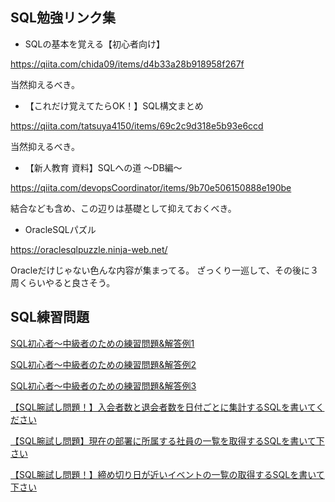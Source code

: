 
## SQL勉強リンク集

- SQLの基本を覚える【初心者向け】

https://qiita.com/chida09/items/d4b33a28b918958f267f

当然抑えるべき。

- 【これだけ覚えてたらOK！】SQL構文まとめ

https://qiita.com/tatsuya4150/items/69c2c9d318e5b93e6ccd

当然抑えるべき。


- 【新人教育 資料】SQLへの道 〜DB編〜

https://qiita.com/devopsCoordinator/items/9b70e506150888e190be

結合なども含め、この辺りは基礎として抑えておくべき。

- OracleSQLパズル

https://oraclesqlpuzzle.ninja-web.net/

Oracleだけじゃない色んな内容が集まってる。
ざっくり一巡して、その後に３周くらいやると良さそう。


## SQL練習問題

[SQL初心者〜中級者のための練習問題&解答例1](https://qiita.com/_hiro_dev/items/ece39759879c5d1f8536)
    
[SQL初心者〜中級者のための練習問題&解答例2](https://qiita.com/_hiro_dev/items/e16fa143487d2c3686c9)
    
[SQL初心者〜中級者のための練習問題&解答例3](https://qiita.com/_hiro_dev/items/9e547f80a0388d68ec13)
    
[【SQL腕試し問題！】入会者数と退会者数を日付ごとに集計するSQLを書いてください](http://qiita.com/jnchito/items/1d21fa3970b3c76bee43)
    
[【SQL腕試し問題】現在の部署に所属する社員の一覧を取得するSQLを書いて下さい](https://qiita.com/jnchito/items/29e22cc5a73da29f65a3)
    
[【SQL腕試し問題！】締め切り日が近いイベントの一覧の取得するSQLを書いて下さい](https://qiita.com/jnchito/items/7d5d7e829690ea3c4d6f)
    
